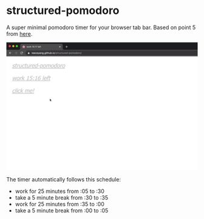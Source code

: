 # structured-pomodoro

A super minimal pomodoro timer for your browser tab bar. Based on point 5 from [here](https://guzey.com/productivity/).

![til](./demo.gif)

The timer automatically follows this schedule:
- work for 25 minutes from :05 to :30
- take a 5 minute break from :30 to :35
- work for 25 minutes from :35 to :00
- take a 5 minute break from :00 to :05
